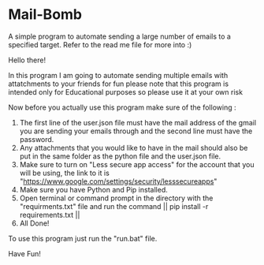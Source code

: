# Mail-Bomb
A simple program to automate sending a large number of emails to a specified target. Refer to the read me file for more into :)




Hello there! 

In this program I am going to automate sending multiple emails with attatchments to your friends for fun 
please note that this program is intended only for Educational purposes so please use it at your own risk

Now before you actually use this program make sure of the following :

1. The first line of the user.json file must have the mail address of the gmail you are sending your emails through and the second line must have the password.  
2. Any attachments that you would like to have in the mail should also be put in the same folder as the python file and the user.json file.
3. Make sure to turn on "Less secure app access" for the account that you will be using, the link to it is "https://www.google.com/settings/security/lesssecureapps"
4. Make sure you have Python and Pip installed.
5. Open terminal or command prompt in the directory with the "requirments.txt" file and run the command || pip install -r requirements.txt ||
6. All Done!

To use this program just run the "run.bat" file.

Have Fun!

